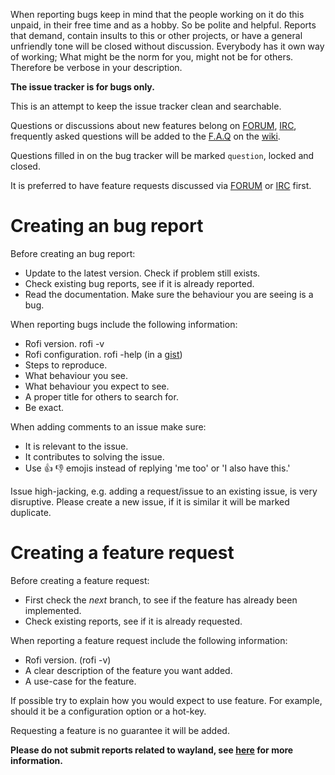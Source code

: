 When reporting bugs keep in mind that the people working on it do this unpaid,
in their free time and as a hobby. So be polite and helpful. Reports that
demand, contain insults to this or other projects, or have a general unfriendly
tone will be closed without discussion. Everybody has it own way of working;
What might be the norm for you, might not be for others. Therefore be verbose in
your description.


**The issue tracker is for bugs only.**

This is an attempt to keep the issue tracker clean and searchable.

Questions or discussions about new features belong on
[FORUM](https://reddit.com/r/qtools/),
[IRC](https://webchat.freenode.net/?channels=#rofi), frequently asked questions
will be added to the [F.A.Q](https://github.com/DaveDavenport/rofi/wiki#faq) on
the [wiki](https://github.com/DaveDavenport/rofi/wiki).

Questions filled in on the bug tracker will be marked `question`, locked and
closed.

It is preferred to have feature requests discussed via
[FORUM](https://reddit.com/r/qtools/) or
[IRC](https://webchat.freenode.net/?channels=#rofi) first.

# Creating an bug report

Before creating an bug report:

* Update to the latest version. Check if problem still exists.
* Check existing bug reports, see if it is already reported.
* Read the documentation. Make sure the behaviour you are seeing is a bug.

When reporting bugs include the following information:

* Rofi version. rofi -v
* Rofi configuration. rofi -help (in a [gist](https://gist.github.com/))
* Steps to reproduce.
* What behaviour you see.
* What behaviour you expect to see.
* A proper title for others to search for.
* Be exact.

When adding comments to an issue make sure:

* It is relevant to the issue.
* It contributes to solving the issue.
* Use :+1: :-1: emojis instead of replying 'me too' or 'I also have this.'


Issue high-jacking, e.g. adding a request/issue to an existing issue, is very
disruptive.
Please create a new issue, if it is similar it will be marked duplicate.



# Creating a feature request


Before creating a feature request:

* First check the *next* branch, to see if the feature has already been
  implemented.
* Check existing reports, see if it is already requested.

When reporting a feature request include the following information:

* Rofi version. (rofi -v)
* A clear description of the feature you want added.
* A use-case for the feature.

If possible try to explain how you would expect to use feature.
For example, should it be a configuration option or a hot-key. 

Requesting a feature is no guarantee it will be added.
 
**Please do not submit reports related to wayland, see
[here](https://github.com/DaveDavenport/rofi/wiki/Wayland) for more
information.**
